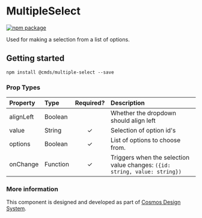 # MultipleSelect

[![npm package][npm-badge]][npm]

Used for making a selection from a list of options.

## Getting started

````
npm install @cmds/multiple-select --save
````

### Prop Types

| Property | Type | Required? | Description |
|:---|:---|:---:|:---|
| alignLeft | Boolean |  | Whether the dropdown should align left |
| value | String | ✓ | Selection of option id's |
| options | Boolean | ✓ | List of options to choose from. |
| onChange | Function | ✓ | Triggers when the selection value changes: `({id: string, value: string})` |

### More information

This component is designed and developed as part of [Cosmos Design System][cmds]. 

[cmds]: https://github.com/entercosmos/cosmos
[npm-badge]: https://img.shields.io/npm/v/@cmds/multiple-select.svg
[npm]: https://www.npmjs.org/package/@cmds/multiple-select
